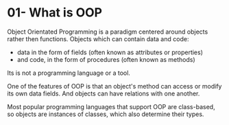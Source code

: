 # 01- What is OOP

Object Orientated Programming is a paradigm centered around objects rather then functions.
Objects which can contain data and code:
- data in the form of fields (often known as attributes or properties)
- and code, in the form of procedures (often known as methods)

Its is not a programming language or a tool.

One of the features of OOP is that an object's method can access or modify its own data fields. And objects can have relations with one another.

Most popular programming languages that support OOP are class-based, so objects are instances of classes, which also determine their types.
